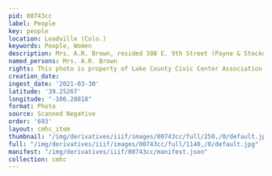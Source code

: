 ```yaml
---
pid: 00743cc
label: People
key: people
location: Leadville (Colo.)
keywords: People, Women
description: Mrs. A.R. Brown, resided 308 E. 9th Street (Payne & Stockdorf photo)
named_persons: Mrs. A.R. Brown
rights: This photo is property of Lake County Civic Center Association.
creation_date: 
ingest_date: '2021-03-30'
latitude: '39.25267'
longitude: "-106.28818"
format: Photo
source: Scanned Negative
order: '693'
layout: cmhc_item
thumbnail: "/img/derivatives/iiif/images/00743cc/full/250,/0/default.jpg"
full: "/img/derivatives/iiif/images/00743cc/full/1140,/0/default.jpg"
manifest: "/img/derivatives/iiif/00743cc/manifest.json"
collection: cmhc
---
```

